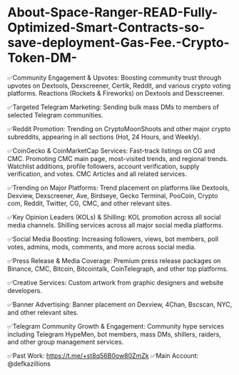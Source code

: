 # About-Space-Ranger-READ-Fully-Optimized-Smart-Contracts-so-save-deployment-Gas-Fee.-Crypto-Token-DM-
✅Community Engagement & Upvotes:
Boosting community trust through upvotes on Dextools, Dexscreener, Certik, Reddit, and various crypto voting platforms.
Reactions (Rockets & Fireworks) on Dextools and Dexscreener.

✅Targeted Telegram Marketing:
Sending bulk mass DMs to members of selected Telegram communities.

✅Reddit Promotion:
Trending on CryptoMoonShoots and other major crypto subreddits, appearing in all sections (Hot, 24 Hours, and Weekly).

✅CoinGecko & CoinMarketCap Services:
Fast-track listings on CG and CMC.
Promoting CMC main page, most-visited trends, and regional trends.
Watchlist additions, profile followers, account verification, supply verification, and votes.
CMC Articles and all related services.

✅Trending on Major Platforms:
Trend placement on platforms like Dextools, Dexview, Dexscreener, Ave, Birdseye, Gecko Terminal, PooCoin, Crypto com, Reddit, Twitter, CG, CMC, and other relevant sites.

✅Key Opinion Leaders (KOLs) & Shilling:
KOL promotion across all social media channels.
Shilling services across all major social media platforms.

✅Social Media Boosting:
Increasing followers, views, bot members, poll votes, admins, mods, comments, and more across social media.

✅Press Release & Media Coverage:
Premium press release packages on Binance, CMC, Bitcoin, Bitcointalk, CoinTelegraph, and other top platforms.

✅Creative Services:
Custom artwork from graphic designers and website developers.

✅Banner Advertising:
Banner placement on Dexview, 4Chan, Bscscan, NYC, and other relevant sites.

✅Telegram Community Growth & Engagement:
Community hype services including Telegram HypeMen, bot members, mass DMs, shillers, raiders, and other group management services.

✅Past Work: https://t.me/+st8q56B0ow80ZmZk
✅Main Account: @defkazillions
